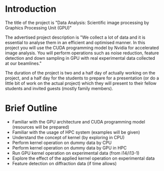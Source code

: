 # Introduction

The title of the project is "Data Analysis: Scientific image processing by
Graphics Processing Unit (GPU)"

The advertised project description is "We collect a lot of data and it is
essential to analyse them in an efficient and optimised manner. In this project
you will use the CUDA programming model by Nvidia for accelerated image
analysis. You will perform operations such as noise reduction, feature
detection and down sampling in GPU with real experimental data collected at our
beamlines."

The duration of the project is two and a half day of actually working on the
project, and a half day for the students to prepare for a presentation (or do a
little bit of work on the actual project) which they will present to their
fellow students and invited guests (mostly family members).

# Brief Outline

- Familiar with the GPU architecture and CUDA programming model (resources will
be prepared)
- Familiar with the usage of HPC system (examples will be given)
- Understand the concept of kernel (by exploring in CPU)
- Perform kernel operation on dummy data by CPU
- Perform kernel operation on dummy data by GPU in HPC
- Run GPU kernel operation on experimental data (from i14/i13-1)
- Explore the effect of the applied kernel operation on experimental data
- Feature detection on diffraction data (if time allows)
